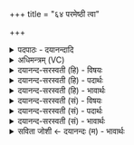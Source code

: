 +++
title = "६४ परमेष्ठी त्वा"

+++
<details><summary>पदपाठः - दयानन्दादि</summary>

प॒र॒मे॒ष्ठी। प॒र॒मे॒स्थीति॑ परमे॒ऽस्थी। त्वा॒। सा॒द॒य॒तु॒। दि॒वः। पृ॒ष्ठे। व्यच॑स्वतीम्। प्रथ॑स्वतीम्। दिव॑म्। य॒च्छ॒। दिव॑म्। दृ॒ꣳह॒। दिव॑म्। मा। हि॒ꣳसीः॒। विश्व॑स्मै। प्रा॒णाय॑। अ॒पा॒नायेत्य॑पऽआ॒नाय॑। व्या॒नायेति॑ विऽआ॒नाय॑। उ॒दा॒नायेत्यु॑त्ऽआ॒नाय॑। प्र॒ति॒ष्ठायै॑। प्र॒ति॒स्थाया॒ इति॑ प्रति॒ऽस्थायै॑। च॒रित्रा॑य। सूर्य्यः॑। त्वा॒। अ॒भि। पा॒तु॒। म॒ह्या। स्व॒स्त्या। छ॒र्दिषा॑। शन्त॑मे॒नेति॒ शम्ऽत॑मेन। तया॑। दे॒वत॑या। अ॒ङ्गि॒र॒स्वत्। ध्रु॒वे। सी॒द॒त॒म्। ६४।
</details>

<details><summary>अधिमन्त्रम् (VC)</summary>

- परमात्मा देवता
- वसिष्ठ ऋषिः
- आकृतिः
- पञ्चमः
</details>

<details><summary>दयानन्द-सरस्वती (हि) - विषयः</summary>

स्त्री-पुरुष परस्पर कैसे हों, यह विषय अगले मन्त्र में कहा है ॥
</details>

<details><summary>दयानन्द-सरस्वती (हि) - पदार्थः</summary>

पदार्थान्वयभाषाः -  हे स्त्रि ! (परमेष्ठी) परमात्मा (विश्वस्मै) समग्र (प्राणाय) जीवन के सुख (अपानाय) दुःखनिवृत्ति (व्यानाय) नाना विद्याओं की व्याप्ति (उदानाय) उत्तम बल (प्रतिष्ठायै) सर्वत्र सत्कार और (चरित्राय) श्रेष्ठ कर्मों के अनुष्ठान के लिये (दिवः) कमनीय गृहस्थ व्यवहार के (पृष्ठे) आधार में (प्रथस्वतीम्) बहुत प्रसिद्ध प्रशंसावाली (व्यचस्वतीम्) प्रशंसित विद्या में व्याप्त जिस (त्वा) तुझ को (सादयतु) स्थापित करे, सो तू (दिवम्) न्याय प्रकाश को (यच्छ) दिया कर (दिवम्) विद्यारूप सूर्य को (दृंह) दृढ़ कर (दिवम्) धर्म के प्रकाश को (मा, हिंसीः) मत नष्ट कर (सूर्यः) चराचर जगत् का स्वामी ईश्वर (मह्या) बड़े अच्छे (स्वस्त्या) सत्कार (शन्तमेन) अतिशय सुख और (छर्दिषा) सत्यासत्य के प्रकाश से (त्वा) तुझ को (अभिपातु) सब ओर से रक्षा करे, वह तेरा पति और तू दोनों (तया) उस (देवतया) परमेश्वर देवता के साथ (अङ्गिरस्वत्) प्राण के तुल्य (ध्रुवे) निश्चल (सीदतम्) स्थिर रहो ॥६४ ॥
</details>

<details><summary>दयानन्द-सरस्वती (हि) - भावार्थः</summary>

भावार्थभाषाः -  परमेश्वर आज्ञा करता है कि जैसे शिशिर ऋतु सुखदायी होता है, वैसे स्त्री-पुरुष परस्पर सन्तोषी हों, सब उत्तम कर्मों का अनुष्ठान कर और दुष्ट कर्मों को छोड़ के परमेश्वर की उपासना से निरन्तर आनन्द किया करें ॥६४ ॥
</details>

<details><summary>दयानन्द-सरस्वती (सं) - विषयः</summary>

दम्पतीभ्यां कथं भवितव्यमित्याह ॥
</details>

<details><summary>दयानन्द-सरस्वती (सं) - पदार्थः</summary>

पदार्थान्वयभाषाः -  हे स्त्रि ! परमेष्ठी विश्वस्मै प्राणायापानाय व्यानायोदानाय प्रतिष्ठायै चरित्राय दिवस्पृष्ठे प्रथस्वतीं व्यचस्वतीं यां त्वा त्वां सादयतु, सा त्वं दिवं यच्छ, दिवं दृंह दिवं मा हिंसीः, सूर्यो मह्या स्वस्त्या शन्तमेन छर्दिषा त्वाभिपातु स पतिस्त्वं च तया देवतयाऽङ्गिरस्वद् ध्रुवे सीदतम् ॥६४ ॥
</details>

<details><summary>दयानन्द-सरस्वती (सं) - भावार्थः</summary>

भावार्थभाषाः -  परमेश्वर आज्ञापयति यथा शिशिरर्त्तुः सुखप्रदो भवति तथा स्त्रीपुरुषौ परस्परं संतुष्टौ भूत्वा सर्वाण्युत्तमानि कर्माण्यनुष्ठाय दुष्टानि त्यक्त्वा परमेश्वरोपासनया च सततं प्रमोदेताम् ॥६४ ॥
</details>

<details><summary>सविता जोशी ← दयानन्दः (म) - भावार्थः</summary>

भावार्थभाषाः -  परमेश्वराची ही आज्ञा आहे की, जसा शिशिर ऋतू सुखकारक असतो तसे स्त्री-पुरुषांनी परस्पर संतुष्ट असावे व त्यांनी सर्व उत्तम कर्माचे अनुष्ठान करावे. वाईट कर्म सोडावे व परमेश्वराची उपासना करून सदैव आनंद प्राप्त करावा.
</details>